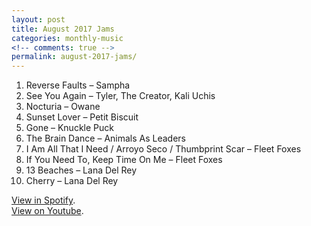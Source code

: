 ```yaml
---
layout: post
title: August 2017 Jams
categories: monthly-music
<!-- comments: true -->
permalink: august-2017-jams/
---
```


1. Reverse Faults – Sampha
2. See You Again – Tyler, The Creator, Kali Uchis
3. Nocturia – Owane
4. Sunset Lover – Petit Biscuit
5. Gone – Knuckle Puck
6. The Brain Dance – Animals As Leaders
7. I Am All That I Need / Arroyo Seco / Thumbprint Scar – Fleet Foxes
8. If You Need To, Keep Time On Me – Fleet Foxes
9. 13 Beaches – Lana Del Rey
10. Cherry – Lana Del Rey

[View in Spotify][spotify].  
[View on Youtube][youtube].

[spotify]: https://open.spotify.com/user/fred.hohman/playlist/36flxcWG2wgIGCG8ejfJNM "View in Spotify."
[youtube]: https://www.youtube.com/playlist?list=PL7t4sFPlrvYWT7hnl0URoaLYPNjNwfUfX "View on Youtube."
